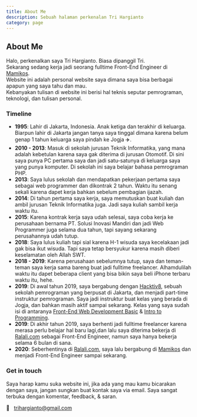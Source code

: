 ```yaml
---
title: About Me
description: Sebuah halaman perkenalan Tri Hargianto
category: page
---
```


## About Me

Halo, perkenalkan saya Tri Hargianto. Biasa dipanggil Tri. <br />
Sekarang sedang kerja jadi seorang fulltime Front-End Engineer di [Mamikos](https://mamikos.com). <br />
Website ini adalah personal website saya dimana saya bisa berbagai apapun yang saya tahu dan mau. <br />
Kebanyakan tulisan di website ini berisi hal teknis seputar pemrograman, teknologi, dan tulisan personal.

### Timeline

- **1995**: Lahir di Jakarta, Indonesia. Anak ketiga dan terakhir di keluarga. Biarpun lahir di Jakarta jangan tanya saya tinggal dimana karena belum genap 1 tahun keluarga saya pindah ke Jogja ✈️.
- **2010 - 2013**: Masuk di sekolah jurusan Teknik Informatika, yang mana adalah kebetulan karena saya gak diterima di jurusan Otomotif. Di sini saya punya PC pertama saya dan jadi satu-satunya di keluarga saya yang punya komputer. Di sekolah ini saya belajar bahasa pemrograman PHP.
- **2013**: Saya lulus sekolah dan mendapatkan pekerjaan pertama saya sebagai web programmer dan dikontrak 2 tahun. Waktu itu senang sekali karena dapet kerja bahkan sebelum pembagian ijazah.
- **2014**: Di tahun pertama saya kerja, saya memutuskan buat kuliah dan ambil jurusan Teknik Informatika juga. Jadi saya kuliah sambil kerja waktu itu.
- **2015**: Karena kontrak kerja saya udah selesai, saya coba kerja ke perusahaan bernama PT. Solusi Inovasi Mandiri dan jadi Web Programmer juga selama dua tahun, tapi sayang sekarang perusahannya udah tutup.
- **2018**: Saya lulus kuliah tapi sial karena H-1 wisuda saya kecelakaan jadi gak bisa ikut wisuda. Tapi saya tetap bersyukur karena masih diberi keselamatan oleh Allah SWT.
- **2018 - 2019**: Karena perusahaan sebelumnya tutup, saya dan teman-teman saya kerja sama bareng buat jadi fulltime freelancer. Alhamdulilah waktu itu dapet beberapa client yang bisa bikin saya beli iPhone terbaru waktu itu, hehe.
- **2019**: Di awal tahun 2019, saya bergabung dengan [Hacktiv8](https://hacktiv8.com/), sebuah sekolah pemrograman yang berpusat di Jakarta, dan menjadi part-time instruktur pemrograman. Saya jadi instruktur buat kelas yang berada di Jogja, dan bahkan masih aktif sampai sekarang. Kelas yang saya sudah isi di antaranya [Front-End Web Development Basic](https://hacktiv8.com/frontend/jakarta/) & [Intro to Programming](https://hacktiv8.com/intro-to-programming/jakarta/).
- **2019**: Di akhir tahun 2019, saya berhenti jadi fulltime freelancer karena merasa perlu belajar hal baru lagi,dan lalu saya diterima bekerja di [Ralali.com](https://www.ralali.com/) sebagai Front-End Engineer, namun saya hanya bekerja selama 6 bulan di sana.
- **2020**: Seberhentinya di [Ralali.com](https://www.ralali.com/), saya lalu bergabung di [Mamikos](https://mamikos.com/) dan menjadi Front-End Engineer sampai sekarang.

### Get in touch

Saya harap kamu suka website ini, jika ada yang mau kamu bicarakan dengan saya, jangan sungkan buat kontak saya via email. Saya sangat terbuka dengan komentar, feedback, & saran.

<p>
  💌 &nbsp;
  <a href="mailto:trihargianto@gmail.com">
    trihargianto@gmail.com
  </a>
</p>

